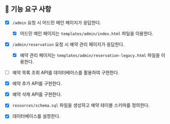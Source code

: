 ## 📝 기능 요구 사항

- [x] `/admin` 요청 시 어드민 메인 페이지가 응답한다.
  - [x] 어드민 메인 페이지는 `templates/admin/index.html` 파일을 이용한다.
- [x] `/admin/reservation` 요청 시 예약 관리 페이지가 응답한다.
  - [x] 예약 관리 페이지는 `templates/admin/reservation-legacy.html` 파일을 이용한다.

- [ ] 예약 목록 조회 API를 데이터베이스를 활용하여 구현한다.
- [x] 예약 추가 API를 구현한다.
- [x] 예약 삭제 API를 구현한다.

- [x] `resources/schema.sql` 파일을 생성하고 예약 테이블 스키마를 정의한다.
- [x] 데이터베이스를 설정한다.
